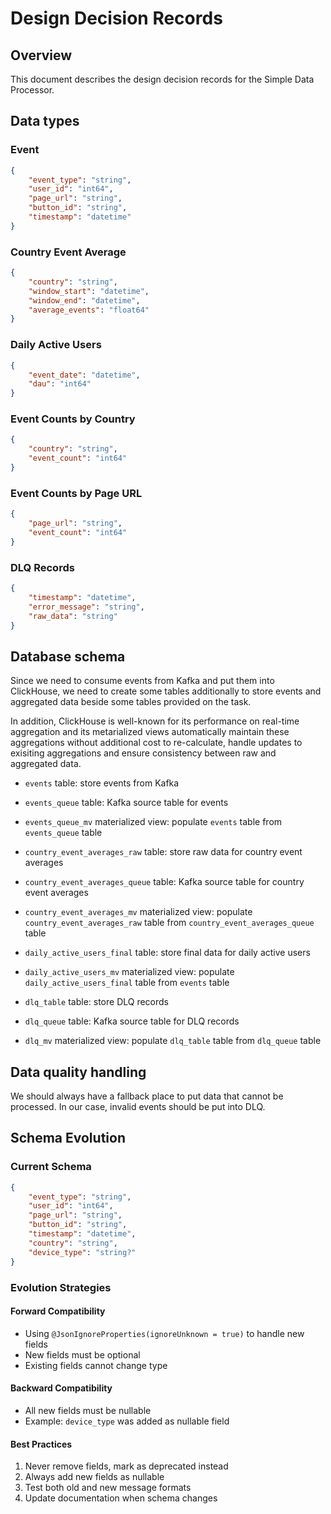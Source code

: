 # Design Decision Records

## Overview

This document describes the design decision records for the Simple Data
Processor.

## Data types

### Event

```json
{
    "event_type": "string",
    "user_id": "int64",
    "page_url": "string",
    "button_id": "string",
    "timestamp": "datetime"
}
```

### Country Event Average

```json
{
    "country": "string",
    "window_start": "datetime",
    "window_end": "datetime",
    "average_events": "float64"
}
```

### Daily Active Users

```json
{
    "event_date": "datetime",
    "dau": "int64"
}
```

### Event Counts by Country

```json
{
    "country": "string",
    "event_count": "int64"
}
```

### Event Counts by Page URL

```json
{
    "page_url": "string",
    "event_count": "int64"
}
```

### DLQ Records

```json
{
    "timestamp": "datetime",
    "error_message": "string",
    "raw_data": "string"
}
```

## Database schema

Since we need to consume events from Kafka and put them into ClickHouse, we need
to create some tables additionally to store events and aggregated data beside
some tables provided on the task.

In addition, ClickHouse is well-known for its performance on real-time
aggregation and its metarialized views automatically maintain these aggregations
without additional cost to re-calculate, handle updates to exisiting
aggregations and ensure consistency between raw and aggregated data.

- `events` table: store events from Kafka
- `events_queue` table: Kafka source table for events
- `events_queue_mv` materialized view: populate `events` table from
  `events_queue` table

- `country_event_averages_raw` table: store raw data for country event averages
- `country_event_averages_queue` table: Kafka source table for country event
  averages
- `country_event_averages_mv` materialized view: populate
  `country_event_averages_raw` table from `country_event_averages_queue` table

- `daily_active_users_final` table: store final data for daily active users
- `daily_active_users_mv` materialized view: populate `daily_active_users_final`
  table from `events` table

- `dlq_table` table: store DLQ records
- `dlq_queue` table: Kafka source table for DLQ records
- `dlq_mv` materialized view: populate `dlq_table` table from `dlq_queue` table

## Data quality handling

We should always have a fallback place to put data that cannot be processed. In
our case, invalid events should be put into DLQ.

## Schema Evolution

### Current Schema

```json
{
    "event_type": "string",
    "user_id": "int64",
    "page_url": "string",
    "button_id": "string",
    "timestamp": "datetime",
    "country": "string",
    "device_type": "string?"
}
```

### Evolution Strategies

#### Forward Compatibility

- Using `@JsonIgnoreProperties(ignoreUnknown = true)` to handle new fields
- New fields must be optional
- Existing fields cannot change type

#### Backward Compatibility

- All new fields must be nullable
- Example: `device_type` was added as nullable field

#### Best Practices

1. Never remove fields, mark as deprecated instead
2. Always add new fields as nullable
3. Test both old and new message formats
4. Update documentation when schema changes
